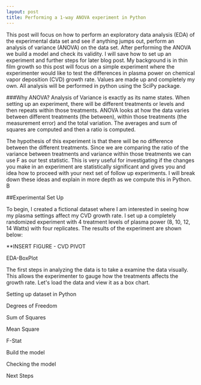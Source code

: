 ```yaml
---
layout: post
title: Performing a 1-way ANOVA experiment in Python
---
```



This post will focus on how to perform an exploratory data analysis (EDA) of the experimental data set and see if anything jumps out,
perform an analysis of variance (ANOVA) on the data set. After performing the ANOVA we build a model and check its validity.
I will save how to set up an experiment and further steps for later blog post.  My background is in thin film growth so this post will focus on a simple experiment
where the experimenter would like to test the differences in plasma power on chemical vapor deposition (CVD) growth rate. Values are made up and completely my own. 
All analysis will be performed in python using the SciPy package.

###Why ANOVA? 
Analysis of Variance is exactly as its name states. When setting up an experiment, there will be different treatments or levels and then repeats within those treatments. 
ANOVA looks at how the data varies between different treatments (the between), within those treatments (the measurement error) and the total variation. The averages and 
sum of squares are computed and then a ratio is computed.  

The hypothesis of this experiment is that there will be no difference between the different treatments. Since we are comparing the ratio of the variance between treatments 
and variance within those treatments we can use F as our test statistic. This is very useful for investigating if the changes you make in an experiment are statistically 
significant and gives you and idea how to proceed with your next set of follow up experiments. I will break down these ideas and explain in more depth as we compute this in Python. B

##Experimental Set Up

To begin, I created a fictional dataset where I am interested in seeing how my plasma settings affect my CVD growth rate. I set up a completely randomized experiment with 4 treatment
levels of plasma power (8, 10, 12, 14 Watts) with four replicates. The results of the experiment are shown below:

**INSERT FIGURE - CVD PIVOT


EDA-BoxPlot

The first steps in analyzing the data is to take a examine the data visually. This allows the experimenter to gauge how the treatments affects the growth rate. Let's load the data and view it as a box chart.



Setting up dataset in Python

Degrees of Freedom

Sum of Squares

Mean Square

F-Stat

Build the model

Checking the model

Next Steps





